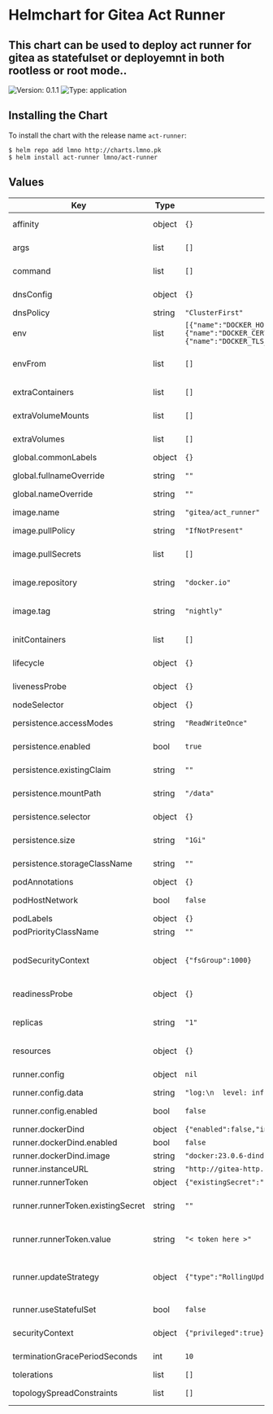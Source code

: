 # Helmchart for Gitea Act Runner

## This chart can be used to deploy act runner for gitea as statefulset or deployemnt in both rootless or root mode..

![Version: 0.1.1](https://img.shields.io/badge/Version-0.1.1-informational?style=flat-square) ![Type: application](https://img.shields.io/badge/Type-application-informational?style=flat-square)

## Installing the Chart

To install the chart with the release name `act-runner`:

```console
$ helm repo add lmno http://charts.lmno.pk
$ helm install act-runner lmno/act-runner
```

## Values

| Key | Type | Default | Description |
|-----|------|---------|-------------|
| affinity | object | `{}` | Configure [affinity and anti-affinity](https://kubernetes.io/docs/concepts/scheduling-eviction/assign-pod-node/#affinity-and-anti-affinity). |
| args | list | `[]` | Override default image arguments. |
| command | list | `[]` | Override default image command. |
| dnsConfig | object | `{}` | Specify a custom dns config [dnsConfig](https://kubernetes.io/docs/concepts/services-networking/dns-pod-service/#pod-dns-config). |
| dnsPolicy | string | `"ClusterFirst"` | Specify dns policy [dnsPolicy](https://kubernetes.io/docs/concepts/services-networking/dns-pod-service/#pod-s-dns-policy). |
| env | list | `[{"name":"DOCKER_HOST","value":"tcp://localhost:2376"},{"name":"DOCKER_CERT_PATH","value":"/certs/client"},{"name":"DOCKER_TLS_VERIFY","value":"1"}]` | Define environment variables. |
| envFrom | list | `[]` | Define environment variables from existing ConfigMap or Secret data. |
| extraContainers | list | `[]` | Specify extra Containers to be added. |
| extraVolumeMounts | list | `[]` | Specify Additional VolumeMounts to use. |
| extraVolumes | list | `[]` | Specify additional Volumes to use. |
| global.commonLabels | object | `{}` | Apply labels to all resources. |
| global.fullnameOverride | string | `""` | Override the fully qualified app name. |
| global.nameOverride | string | `""` | Override the name of the app. |
| image.name | string | `"gitea/act_runner"` | Specify the image name to use (relative to `image.repository`). |
| image.pullPolicy | string | `"IfNotPresent"` | Specify the [pullPolicy](https://kubernetes.io/docs/concepts/containers/images/#image-pull-policy). |
| image.pullSecrets | list | `[]` | Specify the image pull secrets if pulling from private registry [imagePullSecrets](https://kubernetes.io/docs/concepts/containers/images/#specifying-imagepullsecrets-on-a-pod). |
| image.repository | string | `"docker.io"` | Specify the image repository to use. |
| image.tag | string | `"nightly"` | Specify the image tag to use. ( nightly or nightly-dind-rootless ) |
| initContainers | list | `[]` | Specify initContainers to be added. |
| lifecycle | object | `{}` | Specify lifecycle hooks for Containers. |
| livenessProbe | object | `{}` | Specify the livenessProbe [configuration](https://kubernetes.io/docs/tasks/configure-pod-container/configure-liveness-readiness-startup-probes/#configure-probes). |
| nodeSelector | object | `{}` | Configure [nodeSelector](https://kubernetes.io/docs/concepts/scheduling-eviction/assign-pod-node/#nodeselector). |
| persistence.accessModes | string | `"ReadWriteOnce"` | Specify the accessModes for PersistentVolumeClaims. |
| persistence.enabled | bool | `true` | If **true**, create and use PersistentVolumeClaims. |
| persistence.existingClaim | string | `""` | Name of an existing PersistentVolumeClaim to use. |
| persistence.mountPath | string | `"/data"` | Path inside the container where volume will be mounted |
| persistence.selector | object | `{}` | Specify the selectors for PersistentVolumeClaims. |
| persistence.size | string | `"1Gi"` | Specify the size of PersistentVolumeClaims. |
| persistence.storageClassName | string | `""` | Specify the storageClassName for PersistentVolumeClaims. |
| podAnnotations | object | `{}` | Set annotations on Pods. |
| podHostNetwork | bool | `false` | Enable the hostNetwork option on Pods. |
| podLabels | object | `{}` | Set labels on Pods. |
| podPriorityClassName | string | `""` | Set the [priorityClassName](https://kubernetes.io/docs/concepts/scheduling-eviction/pod-priority-preemption/#priorityclass). |
| podSecurityContext | object | `{"fsGroup":1000}` | Allows you to overwrite the default. Only applied when using rootless container [PodSecurityContext](https://kubernetes.io/docs/tasks/configure-pod-container/security-context/). |
| readinessProbe | object | `{}` | Specify the readinessProbe [configuration](https://kubernetes.io/docs/tasks/configure-pod-container/configure-liveness-readiness-startup-probes/#configure-probes). |
| replicas | string | `"1"` | only one replica as runner doesn't support clustering. default set to `1` |
| resources | object | `{}` | Specify resource requests and limits. |
| runner.config | object | `nil` | Specify runner's custom configuration |
| runner.config.data | string | `"log:\n  level: info\nrunner:\n  labels: []\n"` | Your custom config block |
| runner.config.enabled | bool | `false` | Enables configuration for deployment |
| runner.dockerDind | object | `{"enabled":false,"image":"docker:23.0.6-dind"}` | @default `nil` |
| runner.dockerDind.enabled | bool | `false` | enable docker dind |
| runner.dockerDind.image | string | `"docker:23.0.6-dind"` | docker image repository |
| runner.instanceURL | string | `"http://gitea-http.apps.svc.cluster.local:3000"` | Gitea instance URL  |
| runner.runnerToken | object | `{"existingSecret":"","value":"< token here >"}` | Runner registration token |
| runner.runnerToken.existingSecret | string | `""` | Specify an existing secret containing runner token with key (token: value) |
| runner.runnerToken.value | string | `"< token here >"` | Set registration token value, if existing secret is specified this value is not used. |
| runner.updateStrategy | object | `{"type":"RollingUpdate"}` | valid options for statefulset `RollingUpdate`, `OnDelete` / Deployment: `RollingUpdate`, `Recreate` |
| runner.useStatefulSet | bool | `false` | Set to true to use a StatefulSet instead of a Deployment |
| securityContext | object | `{"privileged":true}` | Specify securityContext for Containers. |
| terminationGracePeriodSeconds | int | `10` | Override terminationGracePeriodSeconds. |
| tolerations | list | `[]` | Configure [taints and tolerations](https://kubernetes.io/docs/concepts/scheduling-eviction/taint-and-toleration/). |
| topologySpreadConstraints | list | `[]` | Configure [topology spread constraints](https://kubernetes.io/docs/concepts/scheduling-eviction/topology-spread-constraints/). |
